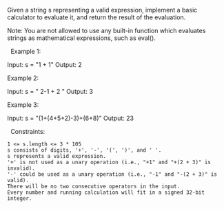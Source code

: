 Given a string s representing a valid expression, implement a basic calculator to evaluate it, and return the result of the evaluation.

Note: You are not allowed to use any built-in function which evaluates strings as mathematical expressions, such as eval().

 
Example 1:

Input: s = "1 + 1"
Output: 2


Example 2:

Input: s = " 2-1 + 2 "
Output: 3


Example 3:

Input: s = "(1+(4+5+2)-3)+(6+8)"
Output: 23


 
Constraints:


	1 <= s.length <= 3 * 105
	s consists of digits, '+', '-', '(', ')', and ' '.
	s represents a valid expression.
	'+' is not used as a unary operation (i.e., "+1" and "+(2 + 3)" is invalid).
	'-' could be used as a unary operation (i.e., "-1" and "-(2 + 3)" is valid).
	There will be no two consecutive operators in the input.
	Every number and running calculation will fit in a signed 32-bit integer.

